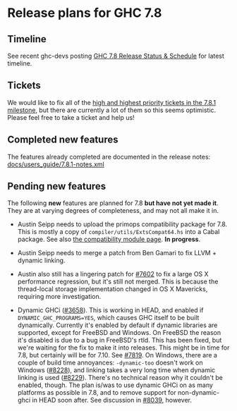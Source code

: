# Release plans for GHC 7.8

## Timeline


See recent ghc-devs posting [ GHC 7.8 Release Status & Schedule](http://permalink.gmane.org/gmane.comp.lang.haskell.ghc.devel/2569) for latest timeline.

## Tickets


We would like to fix all of the [ high and highest priority tickets in the 7.8.1 milestone](http://ghc.haskell.org/trac/ghc/query?priority=highest&priority=high&status=infoneeded&status=merge&status=new&status=patch&milestone=7.8.1&col=id&col=summary&col=status&col=type&col=priority&col=milestone&col=component&order=priority), but there are currently a lot of them so this seems optimistic. Please feel free to take a ticket and help us!

## Completed new features


The features already completed are documented in the release notes:
[docs/users_guide/7.8.1-notes.xml](/trac/ghc/browser/ghc/docs/users_guide/7.8.1-notes.xml)

## Pending new features


The following **new** features are planned for 7.8 **but have not yet made it**. They are at varying degrees of completeness, and may not all make it in.

- Austin Seipp needs to upload the primops compatibility package for 7.8. This is mostly a copy of `compiler/utils/ExtsCompat64.hs` into a Cabal package. See also [ the compatibility module page](http://www.haskell.org/haskellwiki/Compatibility_Modules). **In progress**.

- Austin Seipp needs to merge a patch from Ben Gamari to fix LLVM + dynamic linking.

- Austin also still has a lingering patch for [\#7602](https://gitlab.haskell.org//ghc/ghc/issues/7602) to fix a large OS X performance regression, but it's still not merged. This is because the thread-local storage implementation changed in OS X Mavericks, requiring more investigation.

- Dynamic GHCi ([\#3658](https://gitlab.haskell.org//ghc/ghc/issues/3658)). This is working in HEAD, and enabled if `DYNAMIC_GHC_PROGRAMS=YES`, which causes GHC itself to be built dynamically. Currently it's enabled by default if dynamic libraries are supported, except for FreeBSD and Windows.
  On FreeBSD the reason it's disabled is due to a bug in FreeBSD's rtld. This has been fixed, but we're waiting for the fix to make it into releases. This might be in time for 7.8, but certainly will be for 7.10. See [\#7819](https://gitlab.haskell.org//ghc/ghc/issues/7819).
  On Windows, there are a couple of build time annoyances: `-dynamic-too` doesn't work on Windows ([\#8228](https://gitlab.haskell.org//ghc/ghc/issues/8228)), and linking takes a very long time when dynamic linking is used ([\#8229](https://gitlab.haskell.org//ghc/ghc/issues/8229)). There's no technical reason why it couldn't be enabled, though.
  The plan is/was to use dynamic GHCi on as many platforms as possible in 7.8, and to remove support for non-dynamic-ghci in HEAD soon after. See discussion in [\#8039](https://gitlab.haskell.org//ghc/ghc/issues/8039), however.

